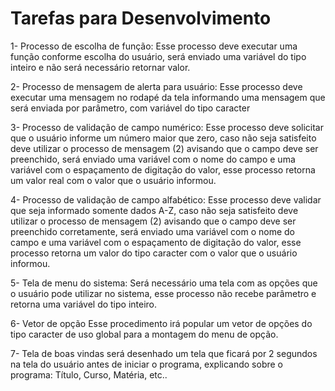 # Tarefas para Desenvolvimento
1- Processo de escolha de função:
Esse processo deve executar uma função conforme escolha do usuário, será enviado uma variável do tipo inteiro e não será necessário retornar valor.

2- Processo de mensagem de alerta para usuário:
 Esse processo deve executar uma mensagem no rodapé da tela informando uma mensagem que será enviada por parâmetro, com variável do tipo caracter 

3- Processo de validação de campo numérico:
 Esse processo deve solicitar que o usuário informe um número maior que zero, caso não seja satisfeito deve utilizar o processo de mensagem (2) avisando que o campo deve ser preenchido, será enviado  uma variável com o nome do campo e uma variável com o espaçamento de digitação do valor, esse processo retorna um valor real com o valor que o usuário informou.

4- Processo de validação de campo alfabético:
Esse processo deve validar que seja informado somente dados A-Z, caso não seja satisfeito deve utilizar o processo de mensagem (2) avisando que o campo deve ser preenchido corretamente,  será enviado  uma variável com o nome do campo e uma variável com o espaçamento de digitação do valor, esse processo retorna um valor do tipo caracter com o valor que o usuário informou. 

5- Tela de menu do sistema:
Será necessário uma tela com as opções que o usuário pode utilizar no sistema, esse processo não recebe parâmetro e retorna uma variável do tipo inteiro.

6- Vetor de opção
Esse procedimento irá popular um vetor de opções do tipo caracter de uso global para a montagem do menu de opção.

7- Tela de boas vindas
será desenhado um tela que ficará por 2 segundos na tela do usuário antes de iniciar o programa, explicando sobre o programa: Título, Curso, Matéria, etc.. 
